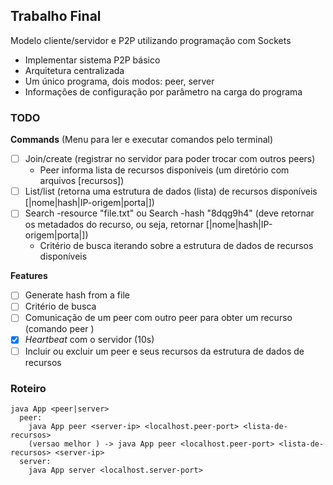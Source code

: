## Trabalho Final

Modelo cliente/servidor e P2P utilizando programação com Sockets

- Implementar sistema P2P básico
- Arquitetura centralizada
- Um único programa, dois modos: peer, server
- Informações de configuração por parâmetro na carga do programa

### TODO

**Commands** (Menu para ler e executar comandos pelo terminal)

- [ ] Join/create (registrar no servidor para poder trocar com outros peers)
  - Peer informa lista de recursos disponíveis (um diretório com arquivos [recursos])
- [ ] List/list (retorna uma estrutura de dados (lista) de recursos disponíveis [|nome|hash|IP-origem|porta|])
- [ ] Search -resource "file.txt" ou Search -hash "8dqg9h4" (deve retornar os metadados do recurso, ou seja, retornar [|nome|hash|IP-origem|porta|])
  - Critério de busca iterando sobre a estrutura de dados de recursos disponíveis

**Features**

- [ ] Generate hash from a file 
- [ ] Critério de busca
- [ ] Comunicação de um peer com outro peer para obter um recurso (comando peer <recurso-requerido> <ip-do-peer-que-tem-o-recurso> <porta-do-peer-que-tem-o-recurso>)
- [x] _Heartbeat_ com o servidor (10s)
- [ ] Incluir ou excluir um peer e seus recursos da estrutura de dados de recursos

### Roteiro

```
java App <peer|server>
  peer:
    java App peer <server-ip> <localhost.peer-port> <lista-de-recursos>
    (versao melhor ) -> java App peer <localhost.peer-port> <lista-de-recursos> <server-ip> 
  server:
    java App server <localhost.server-port>
  
```
